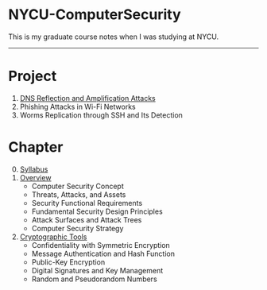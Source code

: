 NYCU-ComputerSecurity
===

This is my graduate course notes when I was studying at NYCU.

---


# Project
1. [DNS Reflection and Amplification Attacks](https://github.com/Rexturnull/DNS-Reflection-and-Amplification-Attacks.git)
2. Phishing Attacks in Wi-Fi Networks
3. Worms Replication through SSH and Its Detection

# Chapter
0. [Syllabus](./Chapter/0.Syllabus.md)
1. [Overview](./Chapter/1.Overview.md)
   - Computer Security Concept
   - Threats, Attacks, and Assets
   - Security Functional Requirements
   - Fundamental Security Design Principles
   - Attack Surfaces and Attack Trees
   - Computer Security Strategy
2. [Cryptographic Tools](./Chapter/Cryptographic%20Tools.md)
   - Confidentiality with Symmetric Encryption
   - Message Authentication and Hash Function
   - Public-Key Encryption
   - Digital Signatures and Key Management
   - Random and Pseudorandom Numbers